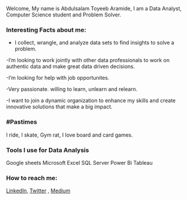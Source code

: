 Welcome, My name is Abdulsalam Toyeeb Aramide,
I am a Data Analyst, Computer Science student and Problem Solver.

### Interesting Facts about me:

- I collect, wrangle, and analyze data sets to find insights to solve a problem.
  
 -I’m looking to work jointly with other data professionals to work on authentic data and make great data driven decisions.
 
 -I’m looking for help with job opportunites.
 
 -Very passionate. willing to learn, unlearn and relearn.

 -I want to join a dynamic organization to enhance my skills and create innovative solutions that make a big impact.

 ### #Pastimes
 I ride, I skate, Gym rat, I love board and card games.  
  
### Tools I use for Data Analysis

Google sheets
Microsoft Excel
SQL Server
Power Bi
Tableau

 ### How to reach me: 
 
 [LinkedIn](https://www.linkedin.com/in/aramide-abdulsalam-65685411b/), [Twitter](https://twitter.com/cryptoguynxtdor) , [Medium](https://medium.com/@haramidebeam) 
